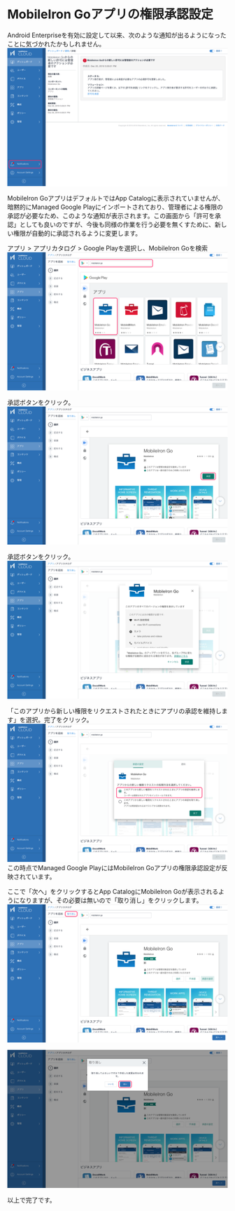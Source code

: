 # MobileIron Goアプリの権限承認設定

Android Enterpriseを有効に設定して以来、次のような通知が出るようになったことに気づかれたかもしれません。
![](images/F07A057F-8584-4AED-8BFF-1E94F2C67526.png)

MobileIron GoアプリはデフォルトではApp Catalogに表示されていませんが、暗黙的にManaged Google Playにインポートされており、管理者による権限の承認が必要なため、このような通知が表示されます。この画面から「許可を承認」としても良いのですが、今後も同様の作業を行う必要を無くすために、新しい権限が自動的に承認されるように変更します。

アプリ > アプリカタログ > Google Playを選択し、MobileIron Goを検索
![](images/FDA47D4A-1024-4C51-98CB-FCCE34211923.png)

承認ボタンをクリック。
![](images/4E5C04BA-CBE4-47BD-A3D1-826955D34B3A.png)

承認ボタンをクリック。
![](images/F7EEDA93-8881-4AFB-8E16-96A410A81C49.png)

「このアプリから新しい権限をリクエストされたときにアプリの承認を維持します」を選択。完了をクリック。
![](images/F55DADFC-201C-41D6-9B2D-B2521B6D6E9C.png)
この時点でManaged Google PlayにはMobileIron Goアプリの権限承認設定が反映されています。

ここで「次へ」をクリックするとApp CatalogにMobileIron Goが表示されるようになりますが、その必要は無いので「取り消し」をクリックします。
![](images/1667D943-BB16-4F14-9B9D-E727CE889E1B.png)

![](images/6C9BE6F8-3AFA-40CC-8424-8305F65C1BB8.png)

以上で完了です。
